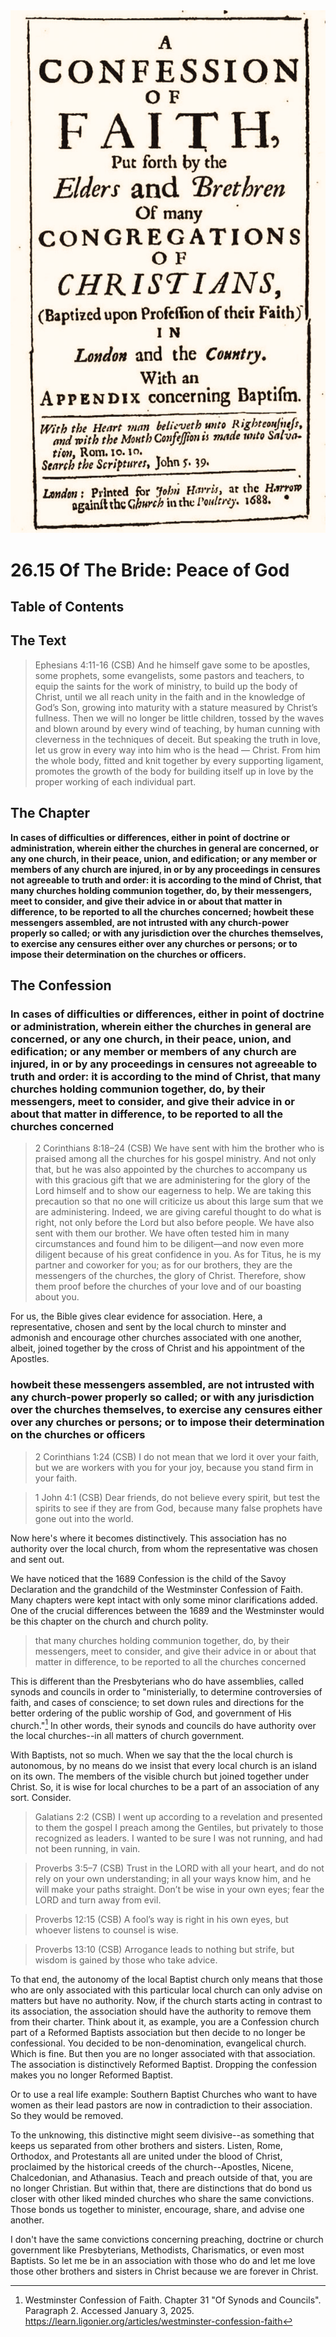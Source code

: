 <img class="intro-right" src="art-1689.png">

# 26.15 Of The Bride: Peace of God

## Table of Contents

<!-- toc -->

## The Text

>Ephesians 4:11-16 (CSB) And he himself gave some to be apostles, some prophets, some evangelists, some pastors and teachers, to equip the saints for the work of ministry, to build up the body of Christ, until we all reach unity in the faith and in the knowledge of God’s Son, growing into maturity with a stature measured by Christ’s fullness. Then we will no longer be little children, tossed by the waves and blown around by every wind of teaching, by human cunning with cleverness in the techniques of deceit. But speaking the truth in love, let us grow in every way into him who is the head — Christ. From him the whole body, fitted and knit together by every supporting ligament, promotes the growth of the body for building itself up in love by the proper working of each individual part.

## The Chapter

**In cases of difficulties or differences, either in point of doctrine or administration, wherein either the churches in general are concerned, or any one church, in their peace, union, and edification; or any member or members of any church are injured, in or by any proceedings in censures not agreeable to truth and order: it is according to the mind of Christ, that many churches holding communion together, do, by their messengers, meet to consider, and give their advice in or about that matter in difference, to be reported to all the churches concerned; howbeit these messengers assembled, are not intrusted with any church-power properly so called; or with any jurisdiction over the churches themselves, to exercise any censures either over any churches or persons; or to impose their determination on the churches or officers.**

## The Confession

### In cases of difficulties or differences, either in point of doctrine or administration, wherein either the churches in general are concerned, or any one church, in their peace, union, and edification; or any member or members of any church are injured, in or by any proceedings in censures not agreeable to truth and order: it is according to the mind of Christ, that many churches holding communion together, do, by their messengers, meet to consider, and give their advice in or about that matter in difference, to be reported to all the churches concerned

>2 Corinthians 8:18–24 (CSB) We have sent with him the brother who is praised among all the churches for his gospel ministry. And not only that, but he was also appointed by the churches to accompany us with this gracious gift that we are administering for the glory of the Lord himself and to show our eagerness to help. We are taking this precaution so that no one will criticize us about this large sum that we are administering. Indeed, we are giving careful thought to do what is right, not only before the Lord but also before people. We have also sent with them our brother. We have often tested him in many circumstances and found him to be diligent—and now even more diligent because of his great confidence in you. As for Titus, he is my partner and coworker for you; as for our brothers, they are the messengers of the churches, the glory of Christ. Therefore, show them proof before the churches of your love and of our boasting about you.

For us, the Bible gives clear evidence for association. Here, a representative, chosen and sent by the local church to minster and admonish and encourage other churches associated with one another, albeit, joined together by the cross of Christ and his appointment of the Apostles.

### howbeit these messengers assembled, are not intrusted with any church-power properly so called; or with any jurisdiction over the churches themselves, to exercise any censures either over any churches or persons; or to impose their determination on the churches or officers

>2 Corinthians 1:24 (CSB) I do not mean that we lord it over your faith, but we are workers with you for your joy, because you stand firm in your faith.

>1 John 4:1 (CSB) Dear friends, do not believe every spirit, but test the spirits to see if they are from God, because many false prophets have gone out into the world.

Now here's where it becomes distinctively. This association has no authority over the local church, from whom the representative was chosen and sent out.

We have noticed that the 1689 Confession is the child of the Savoy Declaration and the grandchild of the Westminster Confession of Faith. Many chapters were kept intact with only some minor clarifications added. One of the crucial differences between the 1689 and the Westminster would be this chapter on the church and church polity.

>that many churches holding communion together, do, by their messengers, meet to consider, and give their advice in or about that matter in difference, to be reported to all the churches concerned

This is different than the Presbyterians who do have assemblies, called synods and councils in order to "ministerially, to determine controversies of faith, and cases of conscience; to set down rules and directions for the better ordering of the public worship of God, and government of His church."[^WCF] In other words, their synods and councils do have authority over the local churches--in all matters of church government.

With Baptists, not so much. When we say that the the local church is autonomous, by no means do we insist that every local church is an island on its own. The members of the visible church but joined together under Christ. So, it is wise for local churches to be a part of an association of any sort. Consider.

>Galatians 2:2 (CSB) I went up according to a revelation and presented to them the gospel I preach among the Gentiles, but privately to those recognized as leaders. I wanted to be sure I was not running, and had not been running, in vain.

>Proverbs 3:5–7 (CSB) Trust in the LORD with all your heart, and do not rely on your own understanding; in all your ways know him, and he will make your paths straight. Don’t be wise in your own eyes; fear the LORD and turn away from evil.

>Proverbs 12:15 (CSB) A fool’s way is right in his own eyes, but whoever listens to counsel is wise.

>Proverbs 13:10 (CSB) Arrogance leads to nothing but strife, but wisdom is gained by those who take advice.

To that end, the autonomy of the local Baptist church only means that those who are only associated with this particular local church can only advise on matters but have no authority. Now, if the church starts acting in contrast to its association, the association should have the authority to remove them from their charter. Think about it, as example, you are a Confession church part of a Reformed Baptists association but then decide to no longer be confessional. You decided to be non-denomination, evangelical church. Which is fine. But then you are no longer associated with that association. The association is distinctively Reformed Baptist. Dropping the confession makes you no longer Reformed Baptist.

Or to use a real life example: Southern Baptist Churches who want to have women as their lead pastors are now in contradiction to their association. So they would be removed.

To the unknowing, this distinctive might seem divisive--as something that keeps us separated from other brothers and sisters. Listen, Rome, Orthodox, and Protestants all are united under the blood of Christ, proclaimed by the historical creeds of the church--Apostles, Nicene, Chalcedonian, and Athanasius. Teach and preach outside of that, you are no longer Christian. But within that, there are distinctions that do bond us closer with other liked minded churches who share the same convictions. Those bonds us together to minister, encourage, share, and advise one another.

I don't have the same convictions concerning preaching, doctrine or church government like Presbyterians, Methodists, Charismatics, or even most Baptists. So let me be in an association with those who do and let me love those other brothers and sisters in Christ because we are forever in Christ.

[^WCF]: Westminster Confession of Faith. Chapter 31 "Of Synods and Councils". Paragraph 2. Accessed January 3, 2025. https://learn.ligonier.org/articles/westminster-confession-faith